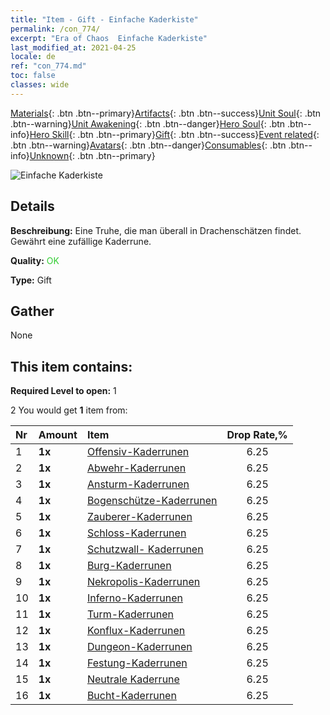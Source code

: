 ```yaml
---
title: "Item - Gift - Einfache Kaderkiste"
permalink: /con_774/
excerpt: "Era of Chaos  Einfache Kaderkiste"
last_modified_at: 2021-04-25
locale: de
ref: "con_774.md"
toc: false
classes: wide
---
```

 [Materials](/ItemsDE/){: .btn .btn--primary}[Artifacts](/ItemsDE/Artifacts/){: .btn .btn--success}[Unit Soul](/ItemsDE/UnitSoul/){: .btn .btn--warning}[Unit Awakening](/ItemsDE/UnitAwakening/){: .btn .btn--danger}[Hero Soul](/ItemsDE/HeroSoul/){: .btn .btn--info}[Hero Skill](/ItemsDE/HeroSkill/){: .btn .btn--primary}[Gift](/ItemsDE/Gift/){: .btn .btn--success}[Event related](/ItemsDE/Events/){: .btn .btn--warning}[Avatars](/ItemsDE/Avatars/){: .btn .btn--danger}[Consumables](/ItemsDE/Consumables/){: .btn .btn--info}[Unknown](/ItemsDE/Unknown/){: .btn .btn--primary}

 ![Einfache Kaderkiste](/images/t/i_tujianhezi1.png)

## Details
 **Beschreibung:** Eine Truhe, die man überall in Drachenschätzen findet. Gewährt eine zufällige Kaderrune.

 **Quality:** <span style="color: #32CD32">OK</span>

 **Type:** Gift

## Gather

  None

## This item contains:

 **Required Level to open:** 1

 2 You would get **1** item  from:

  | Nr | Amount |     Item    | Drop Rate,% |
  |:---|:-------|:------------|:---------:|
  | 1 |  **1x** | [Offensiv-Kaderrunen](/ItemsDE/con_734/) | 6.25 | 
  | 2 |  **1x** | [Abwehr-Kaderrunen](/ItemsDE/con_739/) | 6.25 | 
  | 3 |  **1x** | [Ansturm-Kaderrunen](/ItemsDE/con_741/) | 6.25 | 
  | 4 |  **1x** | [Bogenschütze-Kaderrunen](/ItemsDE/con_742/) | 6.25 | 
  | 5 |  **1x** | [Zauberer-Kaderrunen](/ItemsDE/con_746/) | 6.25 | 
  | 6 |  **1x** | [Schloss-Kaderrunen](/ItemsDE/con_752/) | 6.25 | 
  | 7 |  **1x** | [Schutzwall- Kaderrunen](/ItemsDE/con_753/) | 6.25 | 
  | 8 |  **1x** | [Burg-Kaderrunen](/ItemsDE/con_754/) | 6.25 | 
  | 9 |  **1x** | [Nekropolis-Kaderrunen](/ItemsDE/con_755/) | 6.25 | 
  | 10 |  **1x** | [Inferno-Kaderrunen](/ItemsDE/con_777/) | 6.25 | 
  | 11 |  **1x** | [Turm-Kaderrunen](/ItemsDE/con_785/) | 6.25 | 
  | 12 |  **1x** | [Konflux-Kaderrunen](/ItemsDE/con_791/) | 6.25 | 
  | 13 |  **1x** | [Dungeon-Kaderrunen](/ItemsDE/con_792/) | 6.25 | 
  | 14 |  **1x** | [Festung-Kaderrunen](/ItemsDE/con_818/) | 6.25 | 
  | 15 |  **1x** | [Neutrale Kaderrune](/ItemsDE/con_869/) | 6.25 | 
  | 16 |  **1x** | [Bucht-Kaderrunen](/ItemsDE/con_868/) | 6.25 | 
